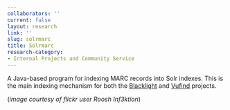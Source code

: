 ```yaml
---
collaborators: ''
current: false
layout: research
link: ''
slug: solrmarc
title: Solrmarc
research-category:
- Internal Projects and Community Service
---
```


A Java-based program for indexing MARC records into Solr indexes. This is the main indexing mechanism for both the [Blacklight](http://projectblacklight.org/) and [Vufind](http://vufind.org/) projects.

(_image courtesy of flickr user Roosh Inf3ktion_)
